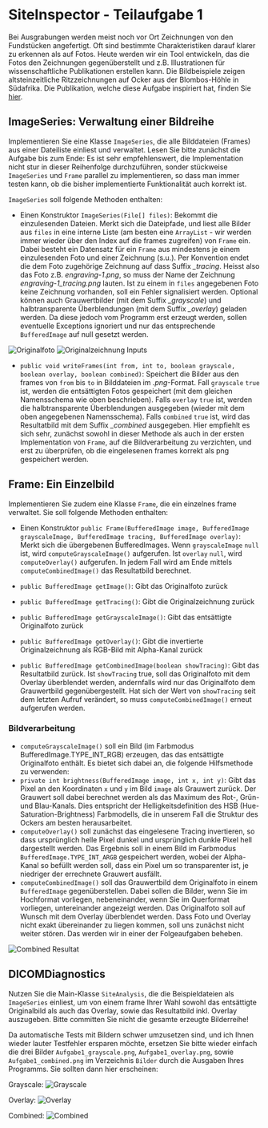 # SiteInspector - Teilaufgabe 1

Bei Ausgrabungen werden meist noch vor Ort Zeichnungen von den Fundstücken angefertigt. Oft sind bestimmte Charakteristiken darauf klarer zu erkennen als auf Fotos. Heute werden wir ein Tool entwickeln, das die Fotos den Zeichnungen gegenüberstellt und z.B. Illustrationen für wissenschaftliche Publikationen erstellen kann. Die Bildbeispiele zeigen altsteinzeitliche Ritzzeichnungen auf Ocker aus der Blombos-Höhle in Südafrika. Die Publikation, welche diese Aufgabe inspiriert hat, finden Sie [hier](https://www.sciencedirect.com/science/article/pii/S0047248409000207).

## ImageSeries: Verwaltung einer Bildreihe

Implementieren Sie eine Klasse ```ImageSeries```, die alle Bilddateien (Frames) aus einer Dateiliste einliest und verwaltet. Lesen Sie bitte zunächst die Aufgabe bis zum Ende: Es ist sehr empfehlenswert, die Implementation nicht stur in dieser Reihenfolge durchzuführen, sonder stückweise ```ImageSeries``` und ```Frame``` parallel zu implementieren, so dass man immer testen kann, ob die bisher implementierte Funktionalität auch korrekt ist.

```ImageSeries``` soll folgende Methoden enthalten:
* Einen Konstruktor ```ImageSeries(File[] files)```: Bekommt die einzulesenden Dateien. Merkt sich die Dateipfade, und liest alle Bilder aus ```files``` in eine interne Liste (am besten eine ```ArrayList``` - wir werden immer wieder über den Index auf die frames zugreifen) von ```Frame``` ein. Dabei besteht ein Datensatz für ein ```Frame``` aus mindestens je einem einzulesenden Foto und einer Zeichnung (s.u.). Per Konvention endet die dem Foto zugehörige Zeichnung auf dass Suffix *_tracing*. Heisst also das Foto z.B. *engraving-1.png*, so muss der Name der Zeichnung *engraving-1_tracing.png* lauten. Ist zu einem in ```files``` angegebenen Foto keine Zeichnung vorhanden, soll ein Fehler signalisiert werden. Optional können auch Grauwertbilder (mit dem Suffix *_grayscale*) und halbtransparente Überblendungen (mit dem Suffix *_overlay*) geladen werden. Da diese jedoch vom Programm erst erzeugt werden, sollen eventuelle Exceptions ignoriert und nur das entsprechende ```BufferedImage``` auf null gesetzt werden.


![Originalfoto](Bilder/engraving-14.png) ![Originalzeichnung](Bilder/engraving-14_tracing.png)
Inputs

* ```public void writeFrames(int from, int to, boolean grayscale, boolean overlay, boolean combined)```: Speichert die Bilder aus den frames von ```from``` bis ```to``` in Bilddateien im *.png*-Format. Fall ```grayscale``` ```true``` ist, werden die entsättigten Fotos gespeichert (mit dem gleichen Namensschema wie oben beschrieben). Falls ```overlay``` ```true``` ist, werden die halbtransparente Überblendungen ausgegeben (wieder mit dem oben angegebenen Namensschema). Falls ```combined``` ```true``` ist, wird das Resultatbild mit dem Suffix *_combined* ausgegeben. Hier empfiehlt es sich sehr, zunächst sowohl in dieser Methode als auch in der ersten Implementation von ```Frame```, auf die Bildverarbeitung zu verzichten, und erst zu überprüfen, ob die eingelesenen frames korrekt als png gespeichert werden.

## Frame: Ein Einzelbild

Implementieren Sie zudem eine Klasse ```Frame```, die ein einzelnes frame verwaltet. Sie soll folgende Methoden enthalten:
* Einen Konstruktor ```public Frame(BufferedImage image, BufferedImage grayscaleImage, BufferedImage tracing, BufferedImage overlay)```: Merkt sich die übergebenen BufferedImages. Wenn ```grayscaleImage``` ```null``` ist, wird ```computeGrayscaleImage()``` aufgerufen. Ist ```overlay``` ```null```, wird ```computeOverlay()``` aufgerufen. In jedem Fall wird am Ende mittels ```computeCombinedImage()``` das Resultatbild berechnet.

* ```public BufferedImage getImage()```: Gibt das Originalfoto zurück
* ```public BufferedImage getTracing()```: Gibt die Originalzeichnung zurück
* ```public BufferedImage getGrayscaleImage()```: Gibt das entsättigte Originalfoto zurück
* ```public BufferedImage getOverlay()```: Gibt die invertierte Originalzeichnung als RGB-Bild mit Alpha-Kanal zurück
* ```public BufferedImage getCombinedImage(boolean showTracing)```: Gibt das Resultatbild zurück. Ist ```showTracing``` true, soll das Originalfoto mit dem Overlay überblendet werden, andernfalls wird nur das Originalfoto dem Grauwertbild gegenübergestellt. Hat sich der Wert von ```showTracing``` seit dem letzten Aufruf verändert, so muss ```computeCombinedImage()``` erneut aufgerufen werden.

### Bildverarbeitung

* ```computeGrayscaleImage()``` soll ein Bild (im Farbmodus BufferedImage.TYPE_INT_RGB) erzeugen, das das entsättigte Originalfoto enthält.
Es bietet sich dabei an, die folgende Hilfsmethode zu verwenden:
* ```private int brightness(BufferedImage image, int x, int y)```: Gibt das Pixel an den Koordinaten ```x``` und ```y``` im Bild ```image``` als Grauwert zurück. Der Grauwert soll dabei berechnet werden als das Maximum des Rot-, Grün- und Blau-Kanals. Dies entspricht der Helligkeitsdefinition des HSB (Hue-Saturation-Brightness) Farbmodells, die in unserem Fall die Struktur des Ockers am besten herausarbeitet.
* ```computeOverlay()``` soll zunächst das eingelesene Tracing invertieren, so dass ursprünglich helle Pixel dunkel und ursprünglich dunkle Pixel hell dargestellt werden. Das Ergebnis soll in einem Bild im Farbmodus ```BufferedImage.TYPE_INT_ARGB``` gespeichert werden, wobei der Alpha-Kanal so befüllt werden soll, dass ein Pixel um so transparenter ist, je niedriger der errechnete Grauwert ausfällt.
* ```computeCombinedImage()``` soll das Grauwertbild dem Originalfoto in einem ```BufferedImage``` gegenüberstellen. Dabei sollen die Bilder, wenn Sie im Hochformat vorliegen, nebeneinander, wenn Sie im Querformat vorliegen, untereinander angezeigt werden. Das Originalfoto soll auf Wunsch mit dem Overlay überblendet werden. Dass Foto und Overlay nicht exakt übereinander zu liegen kommen, soll uns zunächst nicht weiter stören. Das werden wir in einer der Folgeaufgaben beheben.

![Combined](Bilder/engraving-14_combined.png)
Resultat

## DICOMDiagnostics

Nutzen Sie die Main-Klasse ```SiteAnalysis```, die die Beispieldateien als ```ImageSeries``` einliest, um von einem frame Ihrer Wahl sowohl das entsättigte Originalbild als auch das Overlay, sowie das Resultatbild inkl. Overlay auszugeben. Bitte committen Sie nicht die gesamte erzeugte Bilderreihe!

Da automatische Tests mit Bildern schwer umzusetzen sind, und ich Ihnen wieder lauter Testfehler ersparen möchte, ersetzen Sie bitte wieder einfach die drei Bilder ```Aufgabe1_grayscale.png```, ```Aufgabe1_overlay.png```, sowie ```Aufgabe1_combined.png``` im Verzeichnis ```Bilder``` durch die Ausgaben Ihres Programms. Sie sollten dann hier erscheinen:

Grayscale:
![Grayscale](Bilder/Aufgabe1_grayscale.png)

Overlay:
![Overlay](Bilder/Aufgabe1_overlay.png)

Combined:
![Combined](Bilder/Aufgabe1_combined.png)
